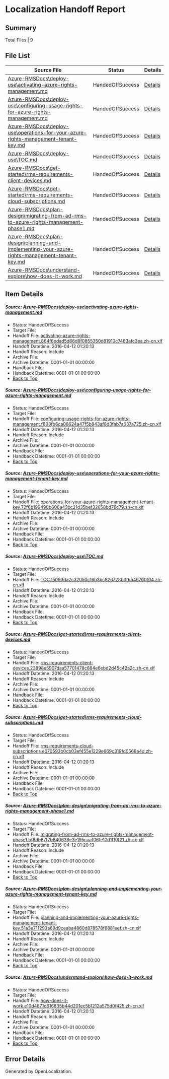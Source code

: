# <a name='report-top'></a> Localization Handoff Report

## Summary
 Total Files | 9

## File List
 Source File | Status | Details 
 ----------- | ------ | ------- 
 [Azure-RMSDocs\deploy-use\activating-azure-rights-management.md](https://github.com/Microsoft/Azure-RMSDocs-pr/blob/c2f702eeeb59ed75f14f08d38413ecd9a41840cf/Azure-RMSDocs/deploy-use/activating-azure-rights-management.md) | HandedOffSuccess | [Details](#202a26d4e33dc98b93b0fec52ff3097fd573ff5013)
 [Azure-RMSDocs\deploy-use\configuring-usage-rights-for-azure-rights-management.md](https://github.com/Microsoft/Azure-RMSDocs-pr/blob/c2f702eeeb59ed75f14f08d38413ecd9a41840cf/Azure-RMSDocs/deploy-use/configuring-usage-rights-for-azure-rights-management.md) | HandedOffSuccess | [Details](#88e5b2b8bfd32ec0f8c8ee5a076a281b63b2629a23)
 [Azure-RMSDocs\deploy-use\operations-for-your-azure-rights-management-tenant-key.md](https://github.com/Microsoft/Azure-RMSDocs-pr/blob/c2f702eeeb59ed75f14f08d38413ecd9a41840cf/Azure-RMSDocs/deploy-use/operations-for-your-azure-rights-management-tenant-key.md) | HandedOffSuccess | [Details](#9d99c32bc0cb13b32ef31fef774b65de62a81aa336)
 [Azure-RMSDocs\deploy-use\TOC.md](https://github.com/Microsoft/Azure-RMSDocs-pr/blob/c2f702eeeb59ed75f14f08d38413ecd9a41840cf/Azure-RMSDocs/deploy-use/TOC.md) | HandedOffSuccess | [Details](#65608704b80d962628b2927912ab6f96c1126f8f42)
 [Azure-RMSDocs\get-started\rms-requirements-client-devices.md](https://github.com/Microsoft/Azure-RMSDocs-pr/blob/c2f702eeeb59ed75f14f08d38413ecd9a41840cf/Azure-RMSDocs/get-started/rms-requirements-client-devices.md) | HandedOffSuccess | [Details](#2294338eff437a7ad200b96b6c096d59b2af96b1129)
 [Azure-RMSDocs\get-started\rms-requirements-cloud-subscriptions.md](https://github.com/Microsoft/Azure-RMSDocs-pr/blob/c2f702eeeb59ed75f14f08d38413ecd9a41840cf/Azure-RMSDocs/get-started/rms-requirements-cloud-subscriptions.md) | HandedOffSuccess | [Details](#12cfd88486edbe38ea7811e69585d41ccf221167130)
 [Azure-RMSDocs\plan-design\migrating-from-ad-rms-to-azure-rights-management-phase1.md](https://github.com/Microsoft/Azure-RMSDocs-pr/blob/c2f702eeeb59ed75f14f08d38413ecd9a41840cf/Azure-RMSDocs/plan-design/migrating-from-ad-rms-to-azure-rights-management-phase1.md) | HandedOffSuccess | [Details](#ce9da90e0589bf215a2287d6c2f2170108cc3b7a336)
 [Azure-RMSDocs\plan-design\planning-and-implementing-your-azure-rights-management-tenant-key.md](https://github.com/Microsoft/Azure-RMSDocs-pr/blob/c2f702eeeb59ed75f14f08d38413ecd9a41840cf/Azure-RMSDocs/plan-design/planning-and-implementing-your-azure-rights-management-tenant-key.md) | HandedOffSuccess | [Details](#6f2d852bd290cda7988c27351025c4c6fcf1fc88344)
 [Azure-RMSDocs\understand-explore\how-does-it-work.md](https://github.com/Microsoft/Azure-RMSDocs-pr/blob/c2f702eeeb59ed75f14f08d38413ecd9a41840cf/Azure-RMSDocs/understand-explore/how-does-it-work.md) | HandedOffSuccess | [Details](#cf88c046c99bfbebce47dfe6ab11863fe3201cf7405)

## Item Details
##### <a name='202a26d4e33dc98b93b0fec52ff3097fd573ff5013'></a> Source: [Azure-RMSDocs\deploy-use\activating-azure-rights-management.md](https://github.com/Microsoft/Azure-RMSDocs-pr/blob/c2f702eeeb59ed75f14f08d38413ecd9a41840cf/Azure-RMSDocs/deploy-use/activating-azure-rights-management.md)
* Status: HandedOffSuccess
* Target File: 
* Handoff File: [activating-azure-rights-management.864f6edad5d66d8f0855350d81910c7483afc3ea.zh-cn.xlf](https://github.com/Microsoft/EM.handoff/blob/78d5d66646829134006f9bfcd191aede5c98919b/ol-handoff/Microsoft/Azure-RMSDocs-pr.zh-cn/master/activating-azure-rights-management.864f6edad5d66d8f0855350d81910c7483afc3ea.zh-cn.xlf)
* Handoff Datetime: 2016-04-12 01:20:13
* Handoff Reason: Include
* Archive File: 
* Archive Datetime: 0001-01-01 00:00:00
* Handback File: 
* Handback Datetime: 0001-01-01 00:00:00
* [Back to Top](#report-top)

##### <a name='88e5b2b8bfd32ec0f8c8ee5a076a281b63b2629a23'></a> Source: [Azure-RMSDocs\deploy-use\configuring-usage-rights-for-azure-rights-management.md](https://github.com/Microsoft/Azure-RMSDocs-pr/blob/c2f702eeeb59ed75f14f08d38413ecd9a41840cf/Azure-RMSDocs/deploy-use/configuring-usage-rights-for-azure-rights-management.md)
* Status: HandedOffSuccess
* Target File: 
* Handoff File: [configuring-usage-rights-for-azure-rights-management.f803fb6ca08624a47f5b843af8d3fab7a637a725.zh-cn.xlf](https://github.com/Microsoft/EM.handoff/blob/78d5d66646829134006f9bfcd191aede5c98919b/ol-handoff/Microsoft/Azure-RMSDocs-pr.zh-cn/master/configuring-usage-rights-for-azure-rights-management.f803fb6ca08624a47f5b843af8d3fab7a637a725.zh-cn.xlf)
* Handoff Datetime: 2016-04-12 01:20:13
* Handoff Reason: Include
* Archive File: 
* Archive Datetime: 0001-01-01 00:00:00
* Handback File: 
* Handback Datetime: 0001-01-01 00:00:00
* [Back to Top](#report-top)

##### <a name='9d99c32bc0cb13b32ef31fef774b65de62a81aa336'></a> Source: [Azure-RMSDocs\deploy-use\operations-for-your-azure-rights-management-tenant-key.md](https://github.com/Microsoft/Azure-RMSDocs-pr/blob/c2f702eeeb59ed75f14f08d38413ecd9a41840cf/Azure-RMSDocs/deploy-use/operations-for-your-azure-rights-management-tenant-key.md)
* Status: HandedOffSuccess
* Target File: 
* Handoff File: [operations-for-your-azure-rights-management-tenant-key.72f6b199490b606a43bc21d35bef32658bd76c79.zh-cn.xlf](https://github.com/Microsoft/EM.handoff/blob/78d5d66646829134006f9bfcd191aede5c98919b/ol-handoff/Microsoft/Azure-RMSDocs-pr.zh-cn/master/operations-for-your-azure-rights-management-tenant-key.72f6b199490b606a43bc21d35bef32658bd76c79.zh-cn.xlf)
* Handoff Datetime: 2016-04-12 01:20:13
* Handoff Reason: Include
* Archive File: 
* Archive Datetime: 0001-01-01 00:00:00
* Handback File: 
* Handback Datetime: 0001-01-01 00:00:00
* [Back to Top](#report-top)

##### <a name='65608704b80d962628b2927912ab6f96c1126f8f42'></a> Source: [Azure-RMSDocs\deploy-use\TOC.md](https://github.com/Microsoft/Azure-RMSDocs-pr/blob/c2f702eeeb59ed75f14f08d38413ecd9a41840cf/Azure-RMSDocs/deploy-use/TOC.md)
* Status: HandedOffSuccess
* Target File: 
* Handoff File: [TOC.15093da2c32050c16b3bc82d728b3f6546760f04.zh-cn.xlf](https://github.com/Microsoft/EM.handoff/blob/78d5d66646829134006f9bfcd191aede5c98919b/ol-handoff/Microsoft/Azure-RMSDocs-pr.zh-cn/master/TOC.15093da2c32050c16b3bc82d728b3f6546760f04.zh-cn.xlf)
* Handoff Datetime: 2016-04-12 01:20:13
* Handoff Reason: Include
* Archive File: 
* Archive Datetime: 0001-01-01 00:00:00
* Handback File: 
* Handback Datetime: 0001-01-01 00:00:00
* [Back to Top](#report-top)

##### <a name='2294338eff437a7ad200b96b6c096d59b2af96b1129'></a> Source: [Azure-RMSDocs\get-started\rms-requirements-client-devices.md](https://github.com/Microsoft/Azure-RMSDocs-pr/blob/c2f702eeeb59ed75f14f08d38413ecd9a41840cf/Azure-RMSDocs/get-started/rms-requirements-client-devices.md)
* Status: HandedOffSuccess
* Target File: 
* Handoff File: [rms-requirements-client-devices.23898e5907daa57701478c884e6ebd2d45c42a2c.zh-cn.xlf](https://github.com/Microsoft/EM.handoff/blob/78d5d66646829134006f9bfcd191aede5c98919b/ol-handoff/Microsoft/Azure-RMSDocs-pr.zh-cn/master/rms-requirements-client-devices.23898e5907daa57701478c884e6ebd2d45c42a2c.zh-cn.xlf)
* Handoff Datetime: 2016-04-12 01:20:13
* Handoff Reason: Include
* Archive File: 
* Archive Datetime: 0001-01-01 00:00:00
* Handback File: 
* Handback Datetime: 0001-01-01 00:00:00
* [Back to Top](#report-top)

##### <a name='12cfd88486edbe38ea7811e69585d41ccf221167130'></a> Source: [Azure-RMSDocs\get-started\rms-requirements-cloud-subscriptions.md](https://github.com/Microsoft/Azure-RMSDocs-pr/blob/c2f702eeeb59ed75f14f08d38413ecd9a41840cf/Azure-RMSDocs/get-started/rms-requirements-cloud-subscriptions.md)
* Status: HandedOffSuccess
* Target File: 
* Handoff File: [rms-requirements-cloud-subscriptions.e070593b0cb03ef455e1229e669c319fd0568a4d.zh-cn.xlf](https://github.com/Microsoft/EM.handoff/blob/78d5d66646829134006f9bfcd191aede5c98919b/ol-handoff/Microsoft/Azure-RMSDocs-pr.zh-cn/master/rms-requirements-cloud-subscriptions.e070593b0cb03ef455e1229e669c319fd0568a4d.zh-cn.xlf)
* Handoff Datetime: 2016-04-12 01:20:13
* Handoff Reason: Include
* Archive File: 
* Archive Datetime: 0001-01-01 00:00:00
* Handback File: 
* Handback Datetime: 0001-01-01 00:00:00
* [Back to Top](#report-top)

##### <a name='ce9da90e0589bf215a2287d6c2f2170108cc3b7a336'></a> Source: [Azure-RMSDocs\plan-design\migrating-from-ad-rms-to-azure-rights-management-phase1.md](https://github.com/Microsoft/Azure-RMSDocs-pr/blob/c2f702eeeb59ed75f14f08d38413ecd9a41840cf/Azure-RMSDocs/plan-design/migrating-from-ad-rms-to-azure-rights-management-phase1.md)
* Status: HandedOffSuccess
* Target File: 
* Handoff File: [migrating-from-ad-rms-to-azure-rights-management-phase1.bf8db87f7b840638e3e195caaf06fe10d1f10f21.zh-cn.xlf](https://github.com/Microsoft/EM.handoff/blob/78d5d66646829134006f9bfcd191aede5c98919b/ol-handoff/Microsoft/Azure-RMSDocs-pr.zh-cn/master/migrating-from-ad-rms-to-azure-rights-management-phase1.bf8db87f7b840638e3e195caaf06fe10d1f10f21.zh-cn.xlf)
* Handoff Datetime: 2016-04-12 01:20:13
* Handoff Reason: Include
* Archive File: 
* Archive Datetime: 0001-01-01 00:00:00
* Handback File: 
* Handback Datetime: 0001-01-01 00:00:00
* [Back to Top](#report-top)

##### <a name='6f2d852bd290cda7988c27351025c4c6fcf1fc88344'></a> Source: [Azure-RMSDocs\plan-design\planning-and-implementing-your-azure-rights-management-tenant-key.md](https://github.com/Microsoft/Azure-RMSDocs-pr/blob/c2f702eeeb59ed75f14f08d38413ecd9a41840cf/Azure-RMSDocs/plan-design/planning-and-implementing-your-azure-rights-management-tenant-key.md)
* Status: HandedOffSuccess
* Target File: 
* Handoff File: [planning-and-implementing-your-azure-rights-management-tenant-key.51a3e711293a69d9ceaba4860d878578f6881eef.zh-cn.xlf](https://github.com/Microsoft/EM.handoff/blob/78d5d66646829134006f9bfcd191aede5c98919b/ol-handoff/Microsoft/Azure-RMSDocs-pr.zh-cn/master/planning-and-implementing-your-azure-rights-management-tenant-key.51a3e711293a69d9ceaba4860d878578f6881eef.zh-cn.xlf)
* Handoff Datetime: 2016-04-12 01:20:13
* Handoff Reason: Include
* Archive File: 
* Archive Datetime: 0001-01-01 00:00:00
* Handback File: 
* Handback Datetime: 0001-01-01 00:00:00
* [Back to Top](#report-top)

##### <a name='cf88c046c99bfbebce47dfe6ab11863fe3201cf7405'></a> Source: [Azure-RMSDocs\understand-explore\how-does-it-work.md](https://github.com/Microsoft/Azure-RMSDocs-pr/blob/c2f702eeeb59ed75f14f08d38413ecd9a41840cf/Azure-RMSDocs/understand-explore/how-does-it-work.md)
* Status: HandedOffSuccess
* Target File: 
* Handoff File: [how-does-it-work.e10d4871d616835b44d201ec5b1212a575d0f425.zh-cn.xlf](https://github.com/Microsoft/EM.handoff/blob/78d5d66646829134006f9bfcd191aede5c98919b/ol-handoff/Microsoft/Azure-RMSDocs-pr.zh-cn/master/how-does-it-work.e10d4871d616835b44d201ec5b1212a575d0f425.zh-cn.xlf)
* Handoff Datetime: 2016-04-12 01:20:13
* Handoff Reason: Include
* Archive File: 
* Archive Datetime: 0001-01-01 00:00:00
* Handback File: 
* Handback Datetime: 0001-01-01 00:00:00
* [Back to Top](#report-top)


## Error Details

Generated by OpenLocalization.
